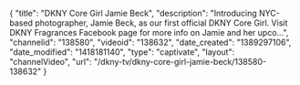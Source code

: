 {
    "title": "DKNY Core Girl Jamie Beck",
    "description": "Introducing NYC-based photographer, Jamie Beck, as our first official DKNY Core Girl. Visit DKNY Fragrances Facebook page for more info on Jamie and her upco...",
    "channelid": "138580",
    "videoid": "138632",
    "date_created": "1389297106",
    "date_modified": "1418181140",
    "type": "captivate",
    "layout": "channelVideo",
    "url": "\/dkny-tv\/dkny-core-girl-jamie-beck\/138580-138632"
}